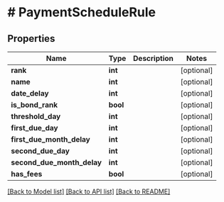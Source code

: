 # # PaymentScheduleRule

## Properties

Name | Type | Description | Notes
------------ | ------------- | ------------- | -------------
**rank** | **int** |  | [optional] 
**name** | **int** |  | [optional] 
**date_delay** | **int** |  | [optional] 
**is_bond_rank** | **bool** |  | [optional] 
**threshold_day** | **int** |  | [optional] 
**first_due_day** | **int** |  | [optional] 
**first_due_month_delay** | **int** |  | [optional] 
**second_due_day** | **int** |  | [optional] 
**second_due_month_delay** | **int** |  | [optional] 
**has_fees** | **bool** |  | [optional] 

[[Back to Model list]](../../README.md#documentation-for-models) [[Back to API list]](../../README.md#documentation-for-api-endpoints) [[Back to README]](../../README.md)


